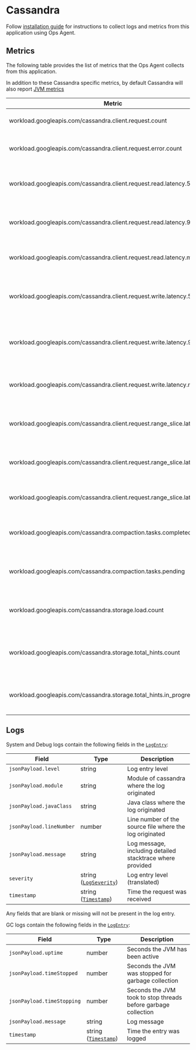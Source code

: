 # Cassandra

Follow [installation guide](https://cloud.google.com/stackdriver/docs/solutions/agents/ops-agent/third-party/cassandra)
for instructions to collect logs and metrics from this application using Ops Agent.

## Metrics

The following table provides the list of metrics that the Ops Agent collects from this application.

In addition to these Cassandra specific metrics, by default Cassandra will also report [JVM metrics](https://github.com/GoogleCloudPlatform/ops-agent/blob/master/docs/jvm.md#metrics)

| Metric                                                                          | Data Type | Unit        | Labels | Description |
| ---                                                                             | ---       | ---         | ---    | ---         | 
| workload.googleapis.com/cassandra.client.request.count                          | cumulative | 1          | operation | Number of requests by operation |
| workload.googleapis.com/cassandra.client.request.error.count                    | cumulative | 1          | operation, status | Number of request errors by operation |
| workload.googleapis.com/cassandra.client.request.read.latency.50p               | gauge     | µs          |        | Standard read request latency - 50th percentile |
| workload.googleapis.com/cassandra.client.request.read.latency.99p               | gauge     | µs          |        | Standard read request latency - 99th percentile |
| workload.googleapis.com/cassandra.client.request.read.latency.max               | gauge     | µs          |        | Maximum standard read request latency |
| workload.googleapis.com/cassandra.client.request.write.latency.50p              | gauge     | µs          |        | Standard write request latency - 50th percentile |
| workload.googleapis.com/cassandra.client.request.write.latency.99p              | gauge     | µs          |        | Standard write request latency - 99th percentile |
| workload.googleapis.com/cassandra.client.request.write.latency.max              | gauge     | µs          |        | Maximum standard write request latency |
| workload.googleapis.com/cassandra.client.request.range_slice.latency.50p        | gauge     | µs          |        | Token range read request latency - 50th percentile |
| workload.googleapis.com/cassandra.client.request.range_slice.latency.99p        | gauge     | µs          |        | Token range read request latency - 99th percentile |
| workload.googleapis.com/cassandra.client.request.range_slice.latency.max        | gauge     | µs          |        | Maximum token range read request latency |
| workload.googleapis.com/cassandra.compaction.tasks.completed                    | cumulative       | 1           |        | Number of completed compactions since server start |
| workload.googleapis.com/cassandra.compaction.tasks.pending                      | gauge     | 1           |        | Estimated number of compactions remaining to perform |
| workload.googleapis.com/cassandra.storage.load.count                            | gauge       | bytes       |        | Size of the on disk data size this node manages |
| workload.googleapis.com/cassandra.storage.total_hints.count                     | cumulative       | 1           |        | Number of hint messages written to this node since start |
| workload.googleapis.com/cassandra.storage.total_hints.in_progress.count         | gauge       | 1           |        | Number of hints attempting to be sent currently |

## Logs

System and Debug logs contain the following fields in the [`LogEntry`](https://cloud.google.com/logging/docs/reference/v2/rest/v2/LogEntry):

| Field | Type | Description |
| ---   | ---- | ----------- |
| `jsonPayload.level` | string | Log entry level |
| `jsonPayload.module` | string | Module of cassandra where the log originated |
| `jsonPayload.javaClass` | string | Java class where the log originated |
| `jsonPayload.lineNumber` | number | Line number of the source file where the log originated |
| `jsonPayload.message` | string | Log message, including detailed stacktrace where provided |
| `severity` | string ([`LogSeverity`](https://cloud.google.com/logging/docs/reference/v2/rest/v2/LogEntry#LogSeverity)) | Log entry level (translated) |
| `timestamp` | string ([`Timestamp`](https://developers.google.com/protocol-buffers/docs/reference/google.protobuf#google.protobuf.Timestamp)) | Time the request was received |

Any fields that are blank or missing will not be present in the log entry.

GC logs contain the following fields in the [`LogEntry`](https://cloud.google.com/logging/docs/reference/v2/rest/v2/LogEntry):

| Field | Type | Description |
| ---   | ---- | ----------- |
| `jsonPayload.uptime` | number | Seconds the JVM has been active |
| `jsonPayload.timeStopped` | number | Seconds the JVM was stopped for garbage collection |
| `jsonPayload.timeStopping` | number | Seconds the JVM took to stop threads before garbage collection |
| `jsonPayload.message` | string | Log message |
| `timestamp` | string ([`Timestamp`](https://developers.google.com/protocol-buffers/docs/reference/google.protobuf#google.protobuf.Timestamp)) | Time the entry was logged |
